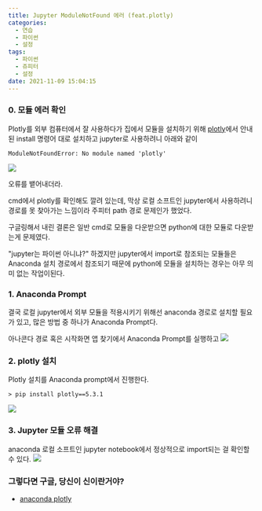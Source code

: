 ```yaml
---
title: Jupyter ModuleNotFound 에러 (feat.plotly)
categories:
  - 연습
  - 파이썬
  - 설정
tags:
  - 파이썬
  - 쥬피터
  - 설정
date: 2021-11-09 15:04:15
---
```

  
### 0. 모듈 에러 확인

Plotly를 외부 컴퓨터에서 잘 사용하다가 집에서 모듈을 설치하기 위해 [plotly](https://plotly.com/python/getting-started/)에서 안내된 install 명령어 대로 설치하고 jupyter로 사용하려니 아래와 같이
```
ModuleNotFoundError: No module named 'plotly'
```
<img src="\images\ModuleNotFound\PLOTLY 1.png">

오류를 뱉어내더라.

cmd에서 plotly를 확인해도 깔려 있는데, 막상 로컬 소프트인 jupyter에서 사용하려니 경로를 못 찾아가는 느낌이라 주피터 path 경로 문제인가 했었다.

구글링해서 내린 결론은 일반 cmd로 모듈을 다운받으면 python에 대한 모듈로 다운받는게 문제였다.

"jupyter는 파이썬 아니냐?"
하겠지만 jupyter에서 import로 참조되는 모듈들은 Anaconda 설치 경로에서 참조되기 때문에 python에 모듈을 설치하는 경우는 아무 의미 없는 작업이된다.

### 1. Anaconda Prompt

결국 로컬 jupyter에서 외부 모듈을 적용시키기 위해선 anaconda 경로로 설치할 필요가 있고, 많은 방법 중 하나가 Anaconda Prompt다.

아나콘다 경로 혹은 시작화면 앱 찾기에서 Anaconda Prompt를 실행하고
<img src="\images\ModuleNotFound\PLOTLY 2.png">

### 2. plotly 설치

Plotly 설치를 Anaconda prompt에서 진행한다.
```
> pip install plotly==5.3.1
```
<img src="\images\ModuleNotFound\PLOTLY 3.png">

### 3. Jupyter 모듈 오류 해결

anaconda 로컬 소프트인 jupyter notebook에서 정상적으로 import되는 걸 확인할 수 있다.
<img src="\images\ModuleNotFound\PLOTLY 4.png">

### 그렇다면 구글, 당신이 신이란거야?
 - [anaconda plotly](https://stackoverflow.com/questions/42521772/importerror-no-module-named-plotly-plotly-in-linuxmint17-3/48774224#48774224)